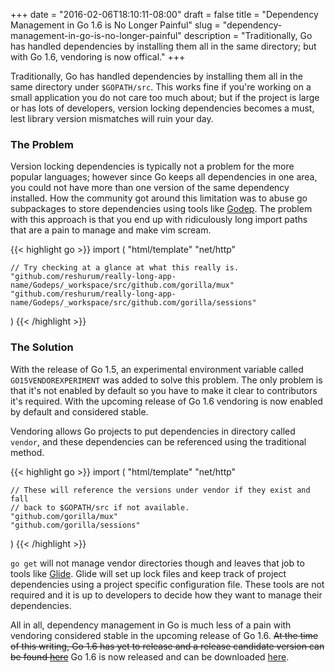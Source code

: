 +++
date = "2016-02-06T18:10:11-08:00"
draft = false
title = "Dependency Management in Go 1.6 is No Longer Painful"
slug = "dependency-management-in-go-is-no-longer-painful"
description = "Traditionally, Go has handled dependencies by installing them all in the same directory; but with Go 1.6, vendoring is now offical."
+++

Traditionally, Go has handled dependencies by installing them all in the same directory under
`$GOPATH/src`. This works fine if you're working on a small application you do not care too much
about; but if the project is large or has lots of developers, version locking dependencies becomes a
must, lest library version mismatches will ruin your day.

<!--more-->

### The Problem

Version locking dependencies is typically not a problem for the more popular
languages; however since Go keeps all dependencies in one area, you could not have more than
one version of the same dependency installed. How the community got around this limitation was to
abuse go subpackages to store dependencies using tools like [Godep](https://github.com/tools/godep).
The problem with this approach is that you end up with ridiculously long import paths that are a
pain to manage and make vim scream.

{{< highlight go >}}
import (
	"html/template"
	"net/http"

	// Try checking at a glance at what this really is.
	"github.com/reshurum/really-long-app-name/Godeps/_workspace/src/github.com/gorilla/mux"
	"github.com/reshurum/really-long-app-name/Godeps/_workspace/src/github.com/gorilla/sessions"
)
{{< /highlight >}}

### The Solution

With the release of Go 1.5, an experimental environment variable called `GO15VENDOREXPERIMENT` was
added to solve this problem. The only problem is that it's not enabled by default so you have to
make it clear to contributors it's required. With the upcoming release of Go 1.6 vendoring
is now enabled by default and considered stable.

Vendoring allows Go projects to put dependencies in directory called `vendor`, and these
dependencies can be referenced using the traditional method.

{{< highlight go >}}
import (
	"html/template"
	"net/http"

	// These will reference the versions under vendor if they exist and fall
	// back to $GOPATH/src if not available.
	"github.com/gorilla/mux"
	"github.com/gorilla/sessions"
)
{{< /highlight >}}

`go get` will not manage vendor directories though and leaves that job to tools like
[Glide](https://github.com/Masterminds/glide). Glide will set up lock files and keep track of
project dependencies using a project specific configuration file. These tools are not required and
it is up to developers to decide how they want to manage their dependencies.

All in all, dependency management in Go is much less of a pain with vendoring considered stable in
the upcoming release of Go 1.6. ~~At the time of this writing, Go 1.6 has yet to release and a
release candidate version can be found [here](https://golang.org/dl/#unstable)~~ Go 1.6 is now
released and can be downloaded [here](https://golang.org/dl/).

